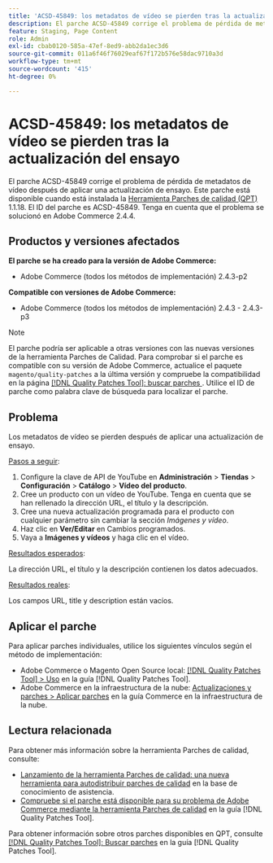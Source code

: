 ```yaml
---
title: 'ACSD-45849: los metadatos de vídeo se pierden tras la actualización del ensayo'
description: El parche ACSD-45849 corrige el problema de pérdida de metadatos de vídeo después de aplicar una actualización de ensayo. Este parche está disponible cuando está instalada la [Quality Patches Tool (QPT)](https://experienceleague.adobe.com/es/docs/commerce-operations/tools/quality-patches-tool/quality-patches-tool-to-self-serve-quality-patches) 1.1.18. El ID del parche es ACSD-45849. Tenga en cuenta que el problema se solucionó en Adobe Commerce 2.4.4.
feature: Staging, Page Content
role: Admin
exl-id: cbab0120-585a-47ef-8ed9-abb2da1ec3d6
source-git-commit: 011a6f46f76029eaf67f172b576e58dac9710a3d
workflow-type: tm+mt
source-wordcount: '415'
ht-degree: 0%

---
```


# ACSD-45849: los metadatos de vídeo se pierden tras la actualización del ensayo

El parche ACSD-45849 corrige el problema de pérdida de metadatos de vídeo después de aplicar una actualización de ensayo. Este parche está disponible cuando está instalada la [Herramienta Parches de calidad (QPT)](https://experienceleague.adobe.com/es/docs/commerce-operations/tools/quality-patches-tool/quality-patches-tool-to-self-serve-quality-patches) 1.1.18. El ID del parche es ACSD-45849. Tenga en cuenta que el problema se solucionó en Adobe Commerce 2.4.4.

## Productos y versiones afectados

**El parche se ha creado para la versión de Adobe Commerce:**

* Adobe Commerce (todos los métodos de implementación) 2.4.3-p2

**Compatible con versiones de Adobe Commerce:**

* Adobe Commerce (todos los métodos de implementación) 2.4.3 - 2.4.3-p3

>[!NOTE]
>
>El parche podría ser aplicable a otras versiones con las nuevas versiones de la herramienta Parches de Calidad. Para comprobar si el parche es compatible con su versión de Adobe Commerce, actualice el paquete `magento/quality-patches` a la última versión y compruebe la compatibilidad en la página [[!DNL Quality Patches Tool]: buscar parches ](https://experienceleague.adobe.com/es/docs/commerce-operations/tools/quality-patches-tool/quality-patches-tool-to-self-serve-quality-patches). Utilice el ID de parche como palabra clave de búsqueda para localizar el parche.

## Problema

Los metadatos de vídeo se pierden después de aplicar una actualización de ensayo.

<u>Pasos a seguir</u>:

1. Configure la clave de API de YouTube en **Administración** > **Tiendas** > **Configuración** > **Catálogo** > **Vídeo del producto**.
1. Cree un producto con un vídeo de YouTube. Tenga en cuenta que se han rellenado la dirección URL, el título y la descripción.
1. Cree una nueva actualización programada para el producto con cualquier parámetro sin cambiar la sección *Imágenes y vídeo*.
1. Haz clic en **Ver/Editar** en Cambios programados.
1. Vaya a **Imágenes y vídeos** y haga clic en el vídeo.

<u>Resultados esperados</u>:

La dirección URL, el título y la descripción contienen los datos adecuados.

<u>Resultados reales</u>:

Los campos URL, title y description están vacíos.

## Aplicar el parche

Para aplicar parches individuales, utilice los siguientes vínculos según el método de implementación:

* Adobe Commerce o Magento Open Source local: [[!DNL Quality Patches Tool] > Uso](/help/tools/quality-patches-tool/usage.md) en la guía [!DNL Quality Patches Tool].
* Adobe Commerce en la infraestructura de la nube: [Actualizaciones y parches > Aplicar parches](https://experienceleague.adobe.com/docs/commerce-cloud-service/user-guide/develop/upgrade/apply-patches.html?lang=es) en la guía Commerce en la infraestructura de la nube.

## Lectura relacionada

Para obtener más información sobre la herramienta Parches de calidad, consulte:

* [Lanzamiento de la herramienta Parches de calidad: una nueva herramienta para autodistribuir parches de calidad](https://experienceleague.adobe.com/es/docs/commerce-operations/tools/quality-patches-tool/quality-patches-tool-to-self-serve-quality-patches) en la base de conocimiento de asistencia.
* [Compruebe si el parche está disponible para su problema de Adobe Commerce mediante la herramienta Parches de calidad](/help/tools/quality-patches-tool/patches-available-in-qpt/check-patch-for-magento-issue-with-magento-quality-patches.md) en la guía [!DNL Quality Patches Tool].

Para obtener información sobre otros parches disponibles en QPT, consulte [[!DNL Quality Patches Tool]: Buscar parches](https://experienceleague.adobe.com/tools/commerce-quality-patches/index.html?lang=es) en la guía [!DNL Quality Patches Tool].
